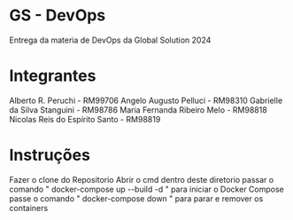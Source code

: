 # GS - DevOps
Entrega da materia de DevOps da Global Solution 2024

# Integrantes
Alberto R. Peruchi - RM99706 
Angelo Augusto Pelluci - RM98310 
Gabrielle da Silva Stanguini - RM98786 
Maria Fernanda Ribeiro Melo - RM98818 
Nicolas Reis do Espírito Santo - RM98819 

# Instruções
Fazer o clone do Repositorio
Abrir o cmd dentro deste diretorio
passar o comando " docker-compose up --build -d " para iniciar o Docker Compose
passe o comando " docker-compose down " para parar e remover os containers

